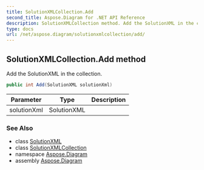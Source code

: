 ```yaml
---
title: SolutionXMLCollection.Add
second_title: Aspose.Diagram for .NET API Reference
description: SolutionXMLCollection method. Add the SolutionXML in the collection
type: docs
url: /net/aspose.diagram/solutionxmlcollection/add/
---
```

## SolutionXMLCollection.Add method

Add the SolutionXML in the collection.

```csharp
public int Add(SolutionXML solutionXml)
```

| Parameter | Type | Description |
| --- | --- | --- |
| solutionXml | SolutionXML |  |

### See Also

* class [SolutionXML](../../solutionxml/)
* class [SolutionXMLCollection](../)
* namespace [Aspose.Diagram](../../solutionxmlcollection/)
* assembly [Aspose.Diagram](../../../)



